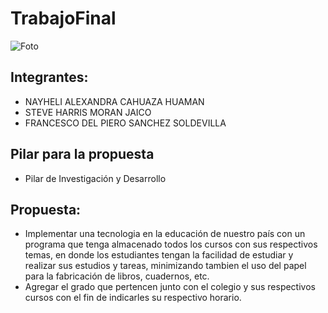 # TrabajoFinal

![Foto](http://www.usat.edu.pe/web/wp-content/uploads/2017/09/invetigacion.jpg)

## Integrantes:
* NAYHELI ALEXANDRA CAHUAZA HUAMAN
* STEVE HARRIS MORAN JAICO
* FRANCESCO DEL PIERO SANCHEZ SOLDEVILLA

## Pilar para la propuesta
* Pilar de Investigación y Desarrollo

## Propuesta:
* Implementar una tecnologia en la educación de nuestro país con un programa que tenga almacenado todos los   cursos con sus respectivos temas, en donde los estudiantes tengan la facilidad de estudiar y realizar sus estudios y tareas, minimizando tambien el uso del papel para la fabricación de libros, cuadernos, etc.
* Agregar el grado que pertencen junto con el colegio y sus respectivos cursos con el fin de indicarles su respectivo horario.  
